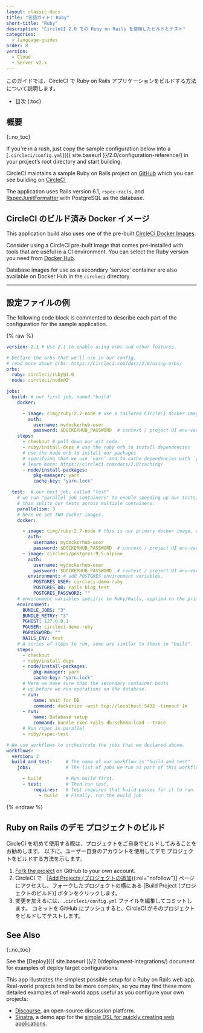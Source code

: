 ```yaml
---
layout: classic-docs
title: "言語ガイド: Ruby"
short-title: "Ruby"
description: "CircleCI 2.0 での Ruby on Rails を使用したビルドとテスト"
categories:
  - language-guides
order: 8
version:
  - Cloud
  - Server v2.x
---
```

    
このガイドでは、CircleCI で Ruby on Rails アプリケーションをビルドする方法について説明します。

* 目次
{:toc}

## 概要
{:.no_toc}

If you’re in a rush, just copy the sample configuration below into a [`.circleci/config.yml`]({{ site.baseurl }}/2.0/configuration-reference/) in your project’s root directory and start building.

CircleCI maintains a sample Ruby on Rails project on [GitHub](https://github.com/CircleCI-Public/circleci-demo-ruby-rails) which you can see building on [CircleCI](https://app.circleci.com/pipelines/github/CircleCI-Public/circleci-demo-ruby-rails)

The application uses Rails version 6.1, `rspec-rails`, and [RspecJunitFormatter](https://github.com/sj26/rspec_junit_formatter) with PostgreSQL as the database.

## CircleCI のビルド済み Docker イメージ

This application build also uses one of the pre-built [CircleCI Docker Images]({{site.baseurl}}/2.0/circleci-images/).

Consider using a CircleCI pre-built image that comes pre-installed with tools that are useful in a CI environment. You can select the Ruby version you need from [Docker Hub](https://hub.docker.com/r/cimg/ruby).

Database images for use as a secondary 'service' container are also available on Docker Hub in the `circleci` directory.

* * *

## 設定ファイルの例

The following code block is commented to describe each part of the configuration for the sample application.

{% raw %}

```yaml
version: 2.1 # Use 2.1 to enable using orbs and other features.

# Declare the orbs that we'll use in our config.
# read more about orbs: https://circleci.com/docs/2.0/using-orbs/
orbs:
  ruby: circleci/ruby@1.0 
  node: circleci/node@2

jobs:
  build: # our first job, named "build"
    docker:

      - image: cimg/ruby:2.7-node # use a tailored CircleCI docker image.
        auth:
          username: mydockerhub-user
          password: $DOCKERHUB_PASSWORD  # context / project UI env-var reference
    steps:
      - checkout # pull down our git code.
      - ruby/install-deps # use the ruby orb to install dependencies
      # use the node orb to install our packages
      # specifying that we use `yarn` and to cache dependencies with `yarn.lock`
      # learn more: https://circleci.com/docs/2.0/caching/
      - node/install-packages: 
          pkg-manager: yarn
          cache-key: "yarn.lock"

  test:  # our next job, called "test"
    # we run "parallel job containers" to enable speeding up our tests;
    # this splits our tests across multiple containers.
    parallelism: 3 
    # here we set TWO docker images.
    docker:

      - image: cimg/ruby:2.7-node # this is our primary docker image, where step commands run.
        auth:
          username: mydockerhub-user
          password: $DOCKERHUB_PASSWORD  # context / project UI env-var reference
      - image: circleci/postgres:9.5-alpine
        auth:
          username: mydockerhub-user
          password: $DOCKERHUB_PASSWORD  # context / project UI env-var reference
        environment: # add POSTGRES environment variables.
          POSTGRES_USER: circleci-demo-ruby
          POSTGRES_DB: rails_blog_test
          POSTGRES_PASSWORD: ""
    # environment variables specific to Ruby/Rails, applied to the primary container.
    environment:
      BUNDLE_JOBS: "3"
      BUNDLE_RETRY: "3"
      PGHOST: 127.0.0.1
      PGUSER: circleci-demo-ruby
      PGPASSWORD: ""
      RAILS_ENV: test
    # A series of steps to run, some are similar to those in "build".
    steps:
      - checkout 
      - ruby/install-deps 
      - node/install-packages:
          pkg-manager: yarn
          cache-key: "yarn.lock"
      # Here we make sure that the secondary container boots 
      # up before we run operations on the database.
      - run:
          name: Wait for DB
          command: dockerize -wait tcp://localhost:5432 -timeout 1m
      - run:
          name: Database setup
          command: bundle exec rails db:schema:load --trace
      # Run rspec in parallel
      - ruby/rspec-test

# We use workflows to orchestrate the jobs that we declared above.
workflows:
  version: 2
  build_and_test:     # The name of our workflow is "build_and_test"
    jobs:             # The list of jobs we run as part of this workflow.

      - build         # Run build first.
      - test:         # Then run test,
          requires:   # Test requires that build passes for it to run.
            - build   # Finally, run the build job.
```

{% endraw %}


## Ruby on Rails のデモ プロジェクトのビルド

CircleCI を初めて使用する際は、プロジェクトをご自身でビルドしてみることをお勧めします。 以下に、ユーザー自身のアカウントを使用してデモ プロジェクトをビルドする方法を示します。

1. [Fork the project](https://github.com/CircleCI-Public/circleci-demo-ruby-rails/tree/2.1-orbs-config) on GitHub to your own account.
2. CircleCI で ［[Add Projects (プロジェクトの追加)](https://circleci.com/add-projects){:rel="nofollow"}] ページにアクセスし、フォークしたプロジェクトの横にある [Build Project (プロジェクトのビルド)] ボタンをクリックします。
3. 変更を加えるには、`.circleci/config.yml` ファイルを編集してコミットします。 コミットを GitHub にプッシュすると、CircleCI がそのプロジェクトをビルドしてテストします。

## See Also
{:.no_toc}

See the [Deploy]({{ site.baseurl }}/2.0/deployment-integrations/) document for examples of deploy target configurations.

This app illustrates the simplest possible setup for a Ruby on Rails web app. Real-world projects tend to be more complex, so you may find these more detailed examples of real-world apps useful as you configure your own projects:

* [Discourse](https://github.com/CircleCI-Public/discourse/blob/master/.circleci/config.yml), an open-source discussion platform.
* [Sinatra](https://github.com/CircleCI-Public/circleci-demo-ruby-sinatra), a demo app for the [simple DSL for quickly creating web applications](http://www.sinatrarb.com/).